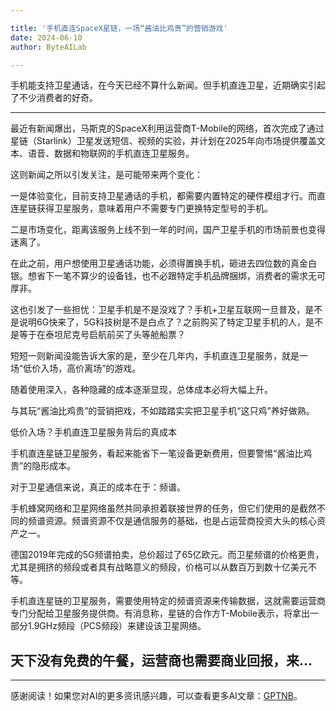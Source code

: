 ```yaml
---

title: '手机直连SpaceX星链，一场“酱油比鸡贵”的营销游戏'
date: 2024-06-10
author: ByteAILab

---
```


手机能支持卫星通话，在今天已经不算什么新闻。但手机直连卫星，近期确实引起了不少消费者的好奇。

---


最近有新闻爆出，马斯克的SpaceX利用运营商T-Mobile的网络，首次完成了通过星链（Starlink）卫星发送短信、视频的实验，并计划在2025年向市场提供覆盖文本、语音、数据和物联网的手机直连卫星服务。

这则新闻之所以引发关注，是可能带来两个变化：

一是体验变化，目前支持卫星通话的手机，都需要内置特定的硬件模组才行。而直连星链获得卫星服务，意味着用户不需要专门更换特定型号的手机。

二是市场变化，距离该服务上线不到一年的时间，国产卫星手机的市场前景也变得迷离了。

在此之前，用户想使用卫星通话功能，必须得置换手机，砸进去四位数的真金白银。想省下一笔不算少的设备钱，也不必跟特定手机品牌捆绑，消费者的需求无可厚非。

这也引发了一些担忧：卫星手机是不是没戏了？手机+卫星互联网一旦普及，是不是说明6G快来了，5G科技树是不是白点了？之前购买了特定卫星手机的人，是不是等于在泰坦尼克号启航前买了头等舱船票？

短短一则新闻没能告诉大家的是，至少在几年内，手机直连卫星服务，就是一场“低价入场，高价离场”的游戏。

随着使用深入，各种隐藏的成本逐渐显现，总体成本必将大幅上升。

与其玩“酱油比鸡贵”的营销把戏，不如踏踏实实把卫星手机“这只鸡”养好做熟。

低价入场？手机直连卫星服务背后的真成本

手机直连星链卫星服务，看起来能省下一笔设备更新费用，但要警惕“酱油比鸡贵”的隐形成本。

对于卫星通信来说，真正的成本在于：频谱。

手机蜂窝网络和卫星网络虽然共同承担着联接世界的任务，但它们使用的是截然不同的频谱资源。频谱资源不仅是通信服务的基础，也是占运营商投资大头的核心资产之一。

德国2019年完成的5G频谱拍卖，总价超过了65亿欧元。而卫星频谱的价格更贵，尤其是拥挤的频段或者具有战略意义的频段，价格可以从数百万到数十亿美元不等。

手机直连星链的卫星服务，需要使用特定的频谱资源来传输数据，这就需要运营商专门分配给卫星服务提供商。有消息称，星链的合作方T-Mobile表示，将拿出一部分1.9GHz频段（PCS频段）来建设该卫星网络。

天下没有免费的午餐，运营商也需要商业回报，来...
---
---
感谢阅读！如果您对AI的更多资讯感兴趣，可以查看更多AI文章：[GPTNB](https://gptnb.com)。